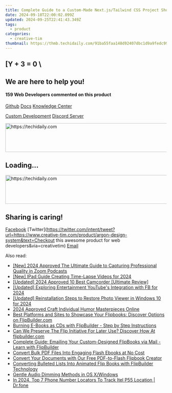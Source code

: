 ```yaml
---
title: Complete Guide to a Custom-Made Next.js/Tailwind CSS Project Showcase, Created by Creative Tim
date: 2024-09-18T22:00:02.099Z
updated: 2024-09-25T22:41:43.349Z
tags:
  - product
categories:
  - creative-tim
thumbnail: https://thmb.techidaily.com/91ba55faa148d92407dbc1d9a9fedc994b551d4a3d25bebb5c143d9e5179f4c7.jpg
---
```


## \[Y + 3 = 0 \

## We are here to help you!

#### 159 Web Developers commented on this product

[Github](https://github.com/creativetimofficial/argon-design-system) [Docs](https://tools.techidaily.com/creative-tim/products/) [Knowledge Center](https://tools.techidaily.com/creative-tim/products/) 

[Custom Development](https://tools.techidaily.com/creative-tim/products/) [Discord Server](https://discord.com/invite/FhCJCaHdQa) 

<!-- affiliate ads begin -->
<a href="https://appsumo.8odi.net/c/5597632/2151871/7443" target="_top" id="2151871">
  <img src="//a.impactradius-go.com/display-ad/7443-2151871" border="0" alt="https://techidaily.com" width="600" height="90"/>
</a>
<img height="0" width="0" src="https://appsumo.8odi.net/i/5597632/2151871/7443" style="position:absolute;visibility:hidden;" border="0" />
<!-- affiliate ads end -->

## Loading...

<!-- affiliate ads begin -->
<a href="https://aidotcom.pxf.io/c/5597632/2134502/19576" target="_top" id="2134502">
  <img src="//a.impactradius-go.com/display-ad/19576-2134502" border="0" alt="https://techidaily.com" width="672" height="90"/>
</a>
<img height="0" width="0" src="https://aidotcom.pxf.io/i/5597632/2134502/19576" style="position:absolute;visibility:hidden;" border="0" />
<!-- affiliate ads end -->

## Sharing is caring!

[Facebook](https://www.facebook.com/sharer/sharer.php?u=https://www.creative-tim.com/product/argon-design-system?src=sdkpreparse) [Twitter](https://twitter.com/intent/tweet?url=https://www.creative-tim.com/product/argon-design-system&text=Checkout this awesome product for web developers&via=creativetim) [Email](https://tools.techidaily.com/creative-tim/products/)

<ins class="adsbygoogle"
     style="display:block"
     data-ad-format="autorelaxed"
     data-ad-client="ca-pub-7571918770474297"
     data-ad-slot="1223367746"></ins>

<ins class="adsbygoogle"
     style="display:block"
     data-ad-client="ca-pub-7571918770474297"
     data-ad-slot="8358498916"
     data-ad-format="auto"
     data-full-width-responsive="true"></ins>

<span class="atpl-alsoreadstyle">Also read:</span>
<div><ul>
<li><a href="https://screen-activity-recording.techidaily.com/new-2024-approved-the-ultimate-guide-to-capturing-professional-quality-in-zoom-podcasts/"><u>[New] 2024 Approved The Ultimate Guide to Capturing Professional Quality in Zoom Podcasts</u></a></li>
<li><a href="https://screen-mirroring-recording.techidaily.com/new-ipad-guide-creating-time-lapse-videos-for-2024/"><u>[New] IPad Guide Creating Time-Lapse Videos for 2024</u></a></li>
<li><a href="https://article-posts.techidaily.com/updated-2024-approved-10-best-camcorder-ultimate-review/"><u>[Updated] 2024 Approved 10 Best Camcorder [Ultimate Review]</u></a></li>
<li><a href="https://facebook-videos.techidaily.com/updated-exploring-entertainment-youtubes-integration-with-fb-for-2024/"><u>[Updated] Exploring Entertainment YouTube's Integration with FB for 2024</u></a></li>
<li><a href="https://fox-helps.techidaily.com/updated-reinstallation-steps-to-restore-photo-viewer-in-windows-10-for-2024/"><u>[Updated] Reinstallation Steps to Restore Photo Viewer in Windows 10 for 2024</u></a></li>
<li><a href="https://fox-links.techidaily.com/2024-approved-craft-individual-humor-masterpieces-online/"><u>2024 Approved Craft Individual Humor Masterpieces Online</u></a></li>
<li><a href="https://fox-where.techidaily.com/best-platforms-and-sites-to-showcase-your-flipbooks-discover-options-on-flipbuildercom/"><u>Best Platforms and Sites to Showcase Your Flipbooks: Discover Options on FlipBuilder.com</u></a></li>
<li><a href="https://fox-where.techidaily.com/burning-e-books-as-cds-with-flipbuilder-step-by-step-instructions/"><u>Burning E-Books as CDs with FlipBuilder - Step by Step Instructions</u></a></li>
<li><a href="https://fox-where.techidaily.com/can-we-preserve-the-flip-initiative-for-later-use-discover-how-at-flipbuildercom/"><u>Can We Preserve The Flip Initiative For Later Use? Discover How At flipbuilder.com</u></a></li>
<li><a href="https://fox-where.techidaily.com/complete-guide-emailing-your-custom-designed-flipbooks-via-mail-learn-with-flipbuilder/"><u>Complete Guide: Emailing Your Custom-Designed FlipBooks via Mail - Learn with FlipBuilder</u></a></li>
<li><a href="https://fox-where.techidaily.com/convert-bulk-pdf-files-into-engaging-flash-ebooks-at-no-cost/"><u>Convert Bulk PDF Files Into Engaging Flash Ebooks at No Cost</u></a></li>
<li><a href="https://fox-where.techidaily.com/convert-your-documents-with-our-free-pdf-to-flash-flipbook-creator/"><u>Convert Your Documents with Our Free PDF-to-Flash Flipbook Creator</u></a></li>
<li><a href="https://fox-where.techidaily.com/converting-bulleted-lists-into-animated-flip-books-with-flipbuilder-technology/"><u>Converting Bulleted Lists Into Animated Flip Books with FlipBuilder Technology</u></a></li>
<li><a href="https://extra-lessons.techidaily.com/gentle-audio-dimming-methods-in-os-xwindows/"><u>Gentle Audio Dimming Methods in OS X/Windows</u></a></li>
<li><a href="https://android-location-track.techidaily.com/in-2024-top-7-phone-number-locators-to-track-itel-p55-location-drfone-by-drfone-virtual-android/"><u>In 2024, Top 7 Phone Number Locators To Track Itel P55 Location | Dr.fone</u></a></li>
</ul></div>

